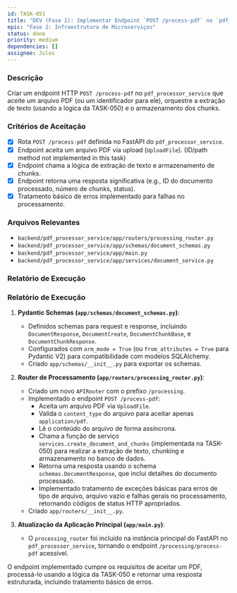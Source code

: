 ```yaml
---
id: TASK-051
title: "DEV (Fase 2): Implementar Endpoint `POST /process-pdf` no `pdf_processor_service`"
epic: "Fase 2: Infraestrutura de Microserviços"
status: done
priority: medium
dependencies: []
assignee: Jules
---
```


### Descrição

Criar um endpoint HTTP `POST /process-pdf` no `pdf_processor_service` que aceite um arquivo PDF (ou um identificador para ele), orquestre a extração de texto (usando a lógica da TASK-050) e o armazenamento dos chunks.

### Critérios de Aceitação

- [x] Rota `POST /process-pdf` definida no FastAPI do `pdf_processor_service`.
- [x] Endpoint aceita um arquivo PDF via upload (`UploadFile`). (ID/path method not implemented in this task)
- [x] Endpoint chama a lógica de extração de texto e armazenamento de chunks.
- [x] Endpoint retorna uma resposta significativa (e.g., ID do documento processado, número de chunks, status).
- [x] Tratamento básico de erros implementado para falhas no processamento.

### Arquivos Relevantes

* `backend/pdf_processor_service/app/routers/processing_router.py`
* `backend/pdf_processor_service/app/schemas/document_schemas.py`
* `backend/pdf_processor_service/app/main.py`
* `backend/pdf_processor_service/app/services/document_service.py`

### Relatório de Execução
### Relatório de Execução

1.  **Pydantic Schemas (`app/schemas/document_schemas.py`)**:
    *   Definidos schemas para request e response, incluindo `DocumentResponse`, `DocumentCreate`, `DocumentChunkBase`, e `DocumentChunkResponse`.
    *   Configurados com `orm_mode = True` (ou `from_attributes = True` para Pydantic V2) para compatibilidade com modelos SQLAlchemy.
    *   Criado `app/schemas/__init__.py` para exportar os schemas.

2.  **Router de Processamento (`app/routers/processing_router.py`)**:
    *   Criado um novo `APIRouter` com o prefixo `/processing`.
    *   Implementado o endpoint `POST /process-pdf`:
        *   Aceita um arquivo PDF via `UploadFile`.
        *   Valida o `content_type` do arquivo para aceitar apenas `application/pdf`.
        *   Lê o conteúdo do arquivo de forma assíncrona.
        *   Chama a função de serviço `services.create_document_and_chunks` (implementada na TASK-050) para realizar a extração de texto, chunking e armazenamento no banco de dados.
        *   Retorna uma resposta usando o schema `schemas.DocumentResponse`, que inclui detalhes do documento processado.
        *   Implementado tratamento de exceções básicas para erros de tipo de arquivo, arquivo vazio e falhas gerais no processamento, retornando códigos de status HTTP apropriados.
    *   Criado `app/routers/__init__.py`.

3.  **Atualização da Aplicação Principal (`app/main.py`)**:
    *   O `processing_router` foi incluído na instância principal do FastAPI no `pdf_processor_service`, tornando o endpoint `/processing/process-pdf` acessível.

O endpoint implementado cumpre os requisitos de aceitar um PDF, processá-lo usando a lógica da TASK-050 e retornar uma resposta estruturada, incluindo tratamento básico de erros.
